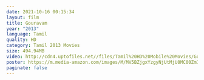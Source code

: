 ```yaml
---
date: 2021-10-16 00:15:34
layout: film
title: Gouravam
year: "2013"
language: Tamil
quality: HD
category: Tamil 2013 Movies
size: 494.94MB
video: http://cdn4.uptofiles.net//files/Tamil%20HD%20Mobile%20Movies/Gouravam%20(2013)/Gouravam%20(640x360)/Gouravam%20HD.mp4
poster: https://m.media-amazon.com/images/M/MV5BZjgxYzgyNjUtMjU0MC00ZmIxLTljNzItYzU0NDYwZGRlMzAzXkEyXkFqcGdeQXVyNDE3Mzk5NDU@._V1_.jpg
paginate: false
---
```

